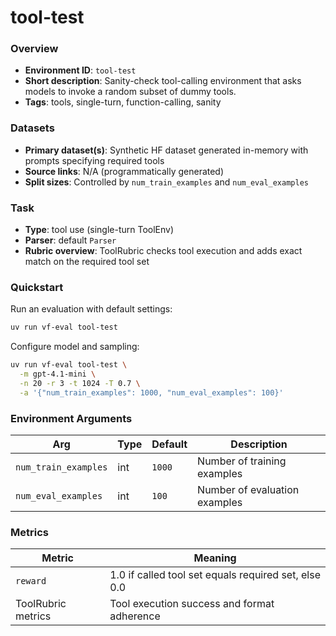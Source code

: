 # tool-test

### Overview
- **Environment ID**: `tool-test`
- **Short description**: Sanity-check tool-calling environment that asks models to invoke a random subset of dummy tools.
- **Tags**: tools, single-turn, function-calling, sanity

### Datasets
- **Primary dataset(s)**: Synthetic HF dataset generated in-memory with prompts specifying required tools
- **Source links**: N/A (programmatically generated)
- **Split sizes**: Controlled by `num_train_examples` and `num_eval_examples`

### Task
- **Type**: tool use (single-turn ToolEnv)
- **Parser**: default `Parser`
- **Rubric overview**: ToolRubric checks tool execution and adds exact match on the required tool set

### Quickstart
Run an evaluation with default settings:

```bash
uv run vf-eval tool-test
```

Configure model and sampling:

```bash
uv run vf-eval tool-test \
  -m gpt-4.1-mini \
  -n 20 -r 3 -t 1024 -T 0.7 \
  -a '{"num_train_examples": 1000, "num_eval_examples": 100}'
```


### Environment Arguments
| Arg | Type | Default | Description |
| --- | ---- | ------- | ----------- |
| `num_train_examples` | int | `1000` | Number of training examples |
| `num_eval_examples` | int | `100` | Number of evaluation examples |

### Metrics
| Metric | Meaning |
| ------ | ------- |
| `reward` | 1.0 if called tool set equals required set, else 0.0 |
| ToolRubric metrics | Tool execution success and format adherence |
